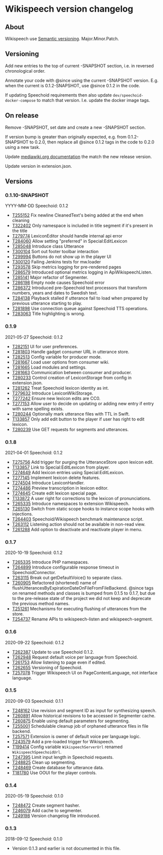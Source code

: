 # Wikispeech version changelog

## About

Wikispeech use [Semantic versioning](https://semver.org/). Major.Minor.Patch.

## Versioning

Add new entries to the top of current -SNAPSHOT section,
i.e. in reversed chronological order.

Annotate your code with @since using the current -SNAPSHOT version.
E.g. when the current is 0.1.2-SNAPSHOT, use @since 0.1.2 in the code.

If updating Speechoid requirements then also update `dev/speechoid-docker-compose`
to match that version. I.e. update the docker image tags.

## On release

Remove -SNAPSHOT, set date and create a new -SNAPSHOT section.

If version bump is greater than originally expected,
e.g. from 0.1.2-SNAPSHOT to 0.2.0,
then replace all @since 0.1.2 tags in the code to 0.2.0 using a new task.

Update [mediawiki.org documentation](https://www.mediawiki.org/wiki/Extension:Wikispeech)
the match the new release version.

Update version in extension.json.

## Versions

### 0.1.10-SNAPSHOT
YYYY-MM-DD
Speechoid: 0.1.2

* [T255152](https://phabricator.wikimedia.org/T255152) Fix newline CleanedText's being added at the end when cleaning
* [T322402](https://phabricator.wikimedia.org/T322402) Only namespace is included in title segment if it's present in the title
* [T279774](https://phabricator.wikimedia.org/T279774) LexiconEditor should handle internal api error
* [T284060](https://phabricator.wikimedia.org/T284060) Allow setting "preferred" in Special:EditLexicon
* [T285048](https://phabricator.wikimedia.org/T285048) Introduce class Utterance
* [T300104](https://phabricator.wikimedia.org/T300104) Sort out footer toolbar interaction
* [T299994](https://phabricator.wikimedia.org/T299994) Buttons do not show up in the player UI
* [T300120](https://phabricator.wikimedia.org/T300120) Failing Jenkins tests for mw.loader
* [T293578](https://phabricator.wikimedia.org/T293578) Skip metrics logging for pre-rendered pages
* [T286579](https://phabricator.wikimedia.org/T286579) Introduced optional metrics logging in ApiWikispeechListen.
* [T285141](https://phabricator.wikimedia.org/T285141) Major refactor of Segmenter.
* [T286198](https://phabricator.wikimedia.org/T286198) Empty node causes Speechoid error
* [T286372](https://phabricator.wikimedia.org/T286372) Introduced pre-Speechoid text processors that transform numbers, years and dates to Swedish text.
* [T284138](https://phabricator.wikimedia.org/T284138) Playback stalled if utterance fail to load when prepared by previous utterance starting to play.
* [T281898](https://phabricator.wikimedia.org/T281898) Use connection queue against Speechoid TTS operations.
* [T283063](https://phabricator.wikimedia.org/T283063) Title highlighting is wrong.

### 0.1.9
2021-05-27
Speechoid: 0.1.2

* [T282151](https://phabricator.wikimedia.org/T282151) UI for user preferences.
* [T281803](https://phabricator.wikimedia.org/T281803) Handle gadget consumer URL in utterance store.
* [T282513](https://phabricator.wikimedia.org/T282513) Config variable for producer mode.
* [T281667](https://phabricator.wikimedia.org/T281667) Load user options from consumer wiki.
* [T281665](https://phabricator.wikimedia.org/T281665) Load modules and settings.
* [T281663](https://phabricator.wikimedia.org/T281663) Communication between consumer and producer.
* [T280233](https://phabricator.wikimedia.org/T280233) Control creation of LexiconStorage from config in extension.json.
* [T281262](https://phabricator.wikimedia.org/T281262) Treat Speechoid lexicon identity as int.
* [T279632](https://phabricator.wikimedia.org/T279632) Introduce LexiconWikiStorage.
* [T277242](https://phabricator.wikimedia.org/T277242) Ensure new lexicon edits are CC0.
* [T277153](https://phabricator.wikimedia.org/T277153) Allow user to decide on updating or adding new entry if entry with same spelling exists.
* [T280244](https://phabricator.wikimedia.org/T280244) Optionally mark utterance files with TTL in Swift.
* [T133857](https://phabricator.wikimedia.org/T133857) Only add edit button to the player if user has right to edit lexicon.
* [T280239](https://phabricator.wikimedia.org/T280239) Use GET requests for segments and utterances.

### 0.1.8
2021-04-01
Speechoid: 0.1.2

* [T275756](https://phabricator.wikimedia.org/T275756) Add trigger for purging the UtteranceStore upon lexicon edit.
* [T133857](https://phabricator.wikimedia.org/T133857) Link to Special:EditLexicon from player.
* [T274649](https://phabricator.wikimedia.org/T274649) Add lexicon entries using Special:EditLexicon.
* [T277145](https://phabricator.wikimedia.org/T277145) Implement lexicon delete features.
* [T274504](https://phabricator.wikimedia.org/T274504) Introduce LexiconHandler.
* [T274486](https://phabricator.wikimedia.org/T274486) Preview transcription in lexicon editor.
* [T274645](https://phabricator.wikimedia.org/T274645) Create edit lexicon special page.
* [T133872](https://phabricator.wikimedia.org/T133872) A user right for corrections to the lexicon of pronunciations.
* [T265335](https://phabricator.wikimedia.org/T265335) Introduce namespaces to extension Wikispeech.
* [T265130](https://phabricator.wikimedia.org/T265130) Switch from static scope hooks to instance scope hooks with injections.
* [T264403](https://phabricator.wikimedia.org/T264403) Speechoid/Wikispeech benchmark maintenance script.
* [T263112](https://phabricator.wikimedia.org/T263112) Listening action should not be available in non-read view.
* [T261288](https://phabricator.wikimedia.org/T261288) Add option to deactivate and reactivate player in menu.

### 0.1.7
2020-10-19
Speechoid: 0.1.2

* [T265335](https://phabricator.wikimedia.org/T265335) Introduce PHP namespaces.
* [T264899](https://phabricator.wikimedia.org/T264899) Introduce configurable response timeout in SpeechoidConnector.
* [T263115](https://phabricator.wikimedia.org/T263115) Break out getDefaultVoice() to separate class.
* [T260905](https://phabricator.wikimedia.org/T260905) Refactored (shortened) name of flushUtterancesByExpirationDateOnFileFromFileBackend.
  @since tags on renamed methods and classes is bumped from 0.1.5 to 0.1.7,
  but due to the pre-release state of the project
  we did not keep and deprecate the previous method names.
* [T251261](https://phabricator.wikimedia.org/T251261) Mechanisms for executing flushing of utterances from the store.
* [T254737](https://phabricator.wikimedia.org/T254737) Rename APIs to wikispeech-listen and wikispeech-segment.

### 0.1.6
2020-09-22
Speechoid: 0.1.2

* [T262387](https://phabricator.wikimedia.org/T262387) Update to use Speechoid 0.1.2.
* [T262948](https://phabricator.wikimedia.org/T262948) Request default voice per language from Speechoid.
* [T261753](https://phabricator.wikimedia.org/T261753) Allow listening to page even if edited.
* [T262655](https://phabricator.wikimedia.org/T262655) Versioning of Speechoid.
* [T257078](https://phabricator.wikimedia.org/T257078) Trigger Wikispeech UI on PageContentLanguage, not interface language.

### 0.1.5
2020-09-03
Speechoid: 0.1.1

* [T248162](https://phabricator.wikimedia.org/T248162) Use revision and segment ID as input for synthesizing speech.
* [T260891](https://phabricator.wikimedia.org/T260891) Allow historical revisions to be accessed in Segmenter cache.
* [T260875](https://phabricator.wikimedia.org/T260875) Enable using default parameters for segmenting.
* [T255001](https://phabricator.wikimedia.org/T255001) Schedulable cleanup job of orphaned utterance files in file backend.
* [T257571](https://phabricator.wikimedia.org/T257571) Extension is owner of default voice per language logic.
* [T243579](https://phabricator.wikimedia.org/T243579) Add a pre-loaded trigger for Wikispeech.
* [T199414](https://phabricator.wikimedia.org/T199414) Config variable `WikispeechServerUrl` renamed `WikispeechSpeechoidUrl`.
* [T247395](https://phabricator.wikimedia.org/T247395) Limit input length in Speechoid requests.
* [T248825](https://phabricator.wikimedia.org/T248825) Clean up segmenting.
* [T248469](https://phabricator.wikimedia.org/T248469) Create database for utterance data.
* [T181780](https://phabricator.wikimedia.org/T181780) Use OOUI for the player controls.

### 0.1.4
2020-05-19
Speechoid: 0.1.0

* [T248472](https://phabricator.wikimedia.org/T248472) Create segment hasher.
* [T246079](https://phabricator.wikimedia.org/T246079) Add cache to segmenter.
* [T249198](https://phabricator.wikimedia.org/T249198) Version changelog file introduced.

### 0.1.3
2018-09-12
Speechoid: 0.1.0

* Version 0.1.3 and earlier is not documented in this file.
